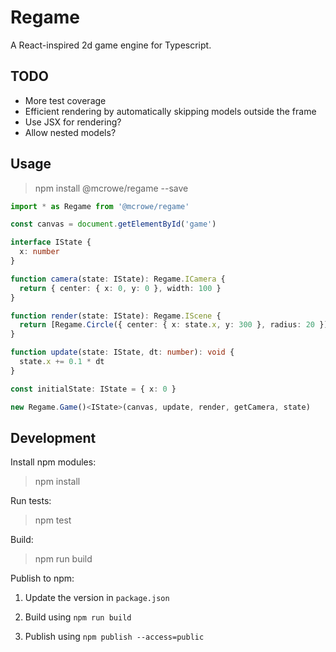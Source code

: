 # Regame

A React-inspired 2d game engine for Typescript.

## TODO

- More test coverage
- Efficient rendering by automatically skipping models outside the frame
- Use JSX for rendering?
- Allow nested models?

## Usage

> npm install @mcrowe/regame --save

```typescript
import * as Regame from '@mcrowe/regame'

const canvas = document.getElementById('game')

interface IState {
  x: number
}

function camera(state: IState): Regame.ICamera {
  return { center: { x: 0, y: 0 }, width: 100 }
}

function render(state: IState): Regame.IScene {
  return [Regame.Circle({ center: { x: state.x, y: 300 }, radius: 20 })]
}

function update(state: IState, dt: number): void {
  state.x += 0.1 * dt
}

const initialState: IState = { x: 0 }

new Regame.Game()<IState>(canvas, update, render, getCamera, state)
```

## Development

Install npm modules:

> npm install

Run tests:

> npm test

Build:

> npm run build

Publish to npm:

1. Update the version in `package.json`

2. Build using `npm run build`

3. Publish using `npm publish --access=public`
